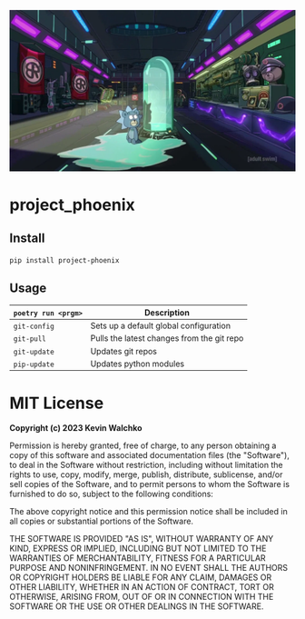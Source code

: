 ![](teddy.webp)

# project_phoenix

## Install

```
pip install project-phoenix
```

## Usage

| `poetry run <prgm>` | Description
|---------------------|--------------------|
| `git-config`        | Sets up a default global configuration
| `git-pull`          | Pulls the latest changes from the git repo
| `git-update`        | Updates git repos
| `pip-update`        | Updates python modules

# MIT License

**Copyright (c) 2023 Kevin Walchko**

Permission is hereby granted, free of charge, to any person obtaining a copy
of this software and associated documentation files (the "Software"), to deal
in the Software without restriction, including without limitation the rights
to use, copy, modify, merge, publish, distribute, sublicense, and/or sell
copies of the Software, and to permit persons to whom the Software is
furnished to do so, subject to the following conditions:

The above copyright notice and this permission notice shall be included in all
copies or substantial portions of the Software.

THE SOFTWARE IS PROVIDED "AS IS", WITHOUT WARRANTY OF ANY KIND, EXPRESS OR
IMPLIED, INCLUDING BUT NOT LIMITED TO THE WARRANTIES OF MERCHANTABILITY,
FITNESS FOR A PARTICULAR PURPOSE AND NONINFRINGEMENT. IN NO EVENT SHALL THE
AUTHORS OR COPYRIGHT HOLDERS BE LIABLE FOR ANY CLAIM, DAMAGES OR OTHER
LIABILITY, WHETHER IN AN ACTION OF CONTRACT, TORT OR OTHERWISE, ARISING FROM,
OUT OF OR IN CONNECTION WITH THE SOFTWARE OR THE USE OR OTHER DEALINGS IN THE
SOFTWARE.

